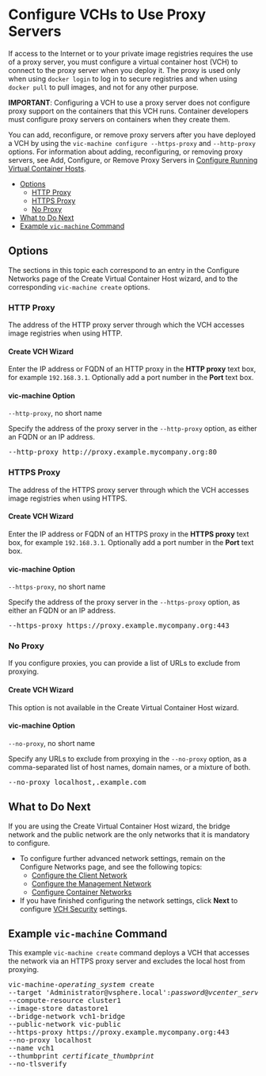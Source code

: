 # Configure VCHs to Use Proxy Servers #

If access to the Internet or to your private image registries requires the use of a proxy server, you must configure a virtual container host (VCH) to connect to the proxy server when you deploy it. The proxy is used only when using `docker login` to log in to secure registries and when using `docker pull` to pull images, and not for any other purpose.

**IMPORTANT**: Configuring a VCH to use a proxy server does not configure proxy support on the containers that this VCH runs. Container developers must configure proxy servers on containers when they create them. 

You can add, reconfigure, or remove proxy servers after you have deployed a VCH by using the `vic-machine configure --https-proxy` and `--http-proxy` options. For information about adding, reconfiguring, or removing proxy servers, see Add, Configure, or Remove Proxy Servers in [Configure Running Virtual Container Hosts](configure_vch.md#proxies).

- [Options](#options)
  - [HTTP Proxy](#http)
  - [HTTPS Proxy](#https) 
  - [No Proxy](#noproxy)
- [What to Do Next](#whatnext)
- [Example `vic-machine` Command](#example)

## Options <a id="options"></a>

The sections in this topic each correspond to an entry in the Configure Networks page of the Create Virtual Container Host wizard, and to the  corresponding `vic-machine create` options.

### HTTP Proxy <a id="http"></a>

The address of the HTTP proxy server through which the VCH accesses image registries when using HTTP.

#### Create VCH Wizard

Enter the IP address or FQDN of an HTTP proxy in the **HTTP proxy** text box, for example `192.168.3.1`. Optionally add a port number in the **Port** text box.

#### vic-machine Option 

`--http-proxy`, no short name

Specify the address of the proxy server in the `--http-proxy` option, as either an FQDN or an IP address.

<pre>--http-proxy http://proxy.example.mycompany.org:80</pre>

### HTTPS Proxy <a id="https"></a>

The address of the HTTPS proxy server through which the VCH accesses image registries when using HTTPS. 

#### Create VCH Wizard

Enter the IP address or FQDN of an HTTPS proxy in the **HTTPS proxy** text box, for example `192.168.3.1`. Optionally add a port number in the **Port** text box.

#### vic-machine Option 

`--https-proxy`, no short name

Specify the address of the proxy server in the `--https-proxy` option, as either an FQDN or an IP address.

<pre>--https-proxy https://proxy.example.mycompany.org:443</pre>

### No Proxy <a id="noproxy"></a>

If you configure proxies, you can provide a list of URLs to exclude from proxying. 


#### Create VCH Wizard

This option is not available in the Create Virtual Container Host wizard.

#### vic-machine Option 

`--no-proxy`, no short name

Specify any URLs to exclude from proxying in the  `--no-proxy` option, as a comma-separated list of host names, domain names, or a mixture of both. 

<pre>--no-proxy localhost,.example.com</pre>

## What to Do Next <a id="whatnext"></a>

If you are using the Create Virtual Container Host wizard, the bridge network and the public network are the only networks that it is mandatory to configure.

- To configure further advanced network settings, remain on the Configure Networks page, and see the following topics:
  - [Configure the Client Network](client_network.md)
  - [Configure the Management Network](mgmt_network.md)
  - [Configure Container Networks](container_networks.md)
- If you have finished configuring the network settings, click **Next** to configure [VCH Security](vch_security.md) settings.

## Example `vic-machine` Command <a id="example"></a>

This example `vic-machine create` command deploys a VCH that accesses the network via an HTTPS proxy server and excludes the local host from proxying.

<pre>vic-machine-<i>operating_system</i> create
--target 'Administrator@vsphere.local':<i>password</i>@<i>vcenter_server_address</i>/dc1
--compute-resource cluster1
--image-store datastore1
--bridge-network vch1-bridge
--public-network vic-public
--https-proxy https://proxy.example.mycompany.org:443
--no-proxy localhost
--name vch1
--thumbprint <i>certificate_thumbprint</i>
--no-tlsverify
</pre>
